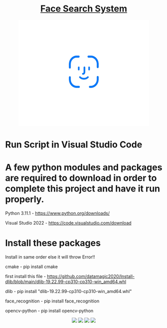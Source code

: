 <h1 align="center"><a href="https://peterhan.dev">Face Search System </a></h1>

<p align="center"> 
   <img border="0" src="/zicon.gif" width="420" height="340"  >
   </div>
</p>


# Run Script in Visual Studio Code

# A few python modules and packages are required to download in order to complete this project and have it run properly. 

Python 3.11.1 - https://www.python.org/downloads/

Visual Studio 2022 - https://code.visualstudio.com/download
 
# Install these packages 

Install in same order else it will throw Error!!

cmake - pip install cmake

first install this file - https://github.com/datamagic2020/Install-dlib/blob/main/dlib-19.22.99-cp310-cp310-win_amd64.whl

dlib - pip install "dlib-19.22.99-cp310-cp310-win_amd64.whl"

face_recognition - pip install face_recognition

opencv-python - pip install opencv-python

 <div align="center">
        <a href="https://www.linkedin.com/in/aryan-trivedi-2b6330242/"><img src="https://img.shields.io/badge/Linkedin-0077b5?style=flat&logo=linkedin" /></a>
        <a href="mailto:aryantrivedi222@gmail.com"><img src="https://img.shields.io/badge/Gmail-D14836?style=flat&logo=gmail&logoColor=white" /></a>
        <a href="https://twitter.com/aryan@222"><img src="https://img.shields.io/badge/Twitter-1DA1F2?style=flat&logo=twitter&logoColor=white" /></a>
        <a href="https://stackoverflow.com/"><img src="https://img.shields.io/badge/Stack Overflow-f48024?style=flat&logo=stackoverflow&logoColor=white" /></a>
    </div>

```
